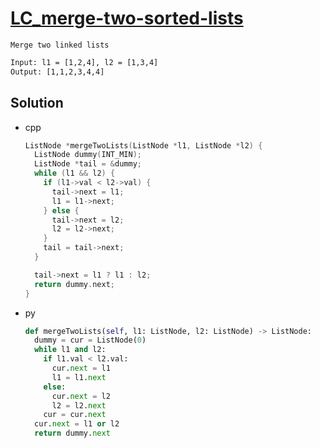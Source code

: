 # [LC_merge-two-sorted-lists](https://leetcode.com/problems/merge-two-sorted-lists)

```en
Merge two linked lists

```

```txt
Input: l1 = [1,2,4], l2 = [1,3,4]
Output: [1,1,2,3,4,4]
```

## Solution

* cpp

  ```cpp
  ListNode *mergeTwoLists(ListNode *l1, ListNode *l2) {
    ListNode dummy(INT_MIN);
    ListNode *tail = &dummy;
    while (l1 && l2) {
      if (l1->val < l2->val) {
        tail->next = l1;
        l1 = l1->next;
      } else {
        tail->next = l2;
        l2 = l2->next;
      }
      tail = tail->next;
    }

    tail->next = l1 ? l1 : l2;
    return dummy.next;
  }
  ```

* py

  ```py
  def mergeTwoLists(self, l1: ListNode, l2: ListNode) -> ListNode:
    dummy = cur = ListNode(0)
    while l1 and l2:
      if l1.val < l2.val:
        cur.next = l1
        l1 = l1.next
      else:
        cur.next = l2
        l2 = l2.next
      cur = cur.next
    cur.next = l1 or l2
    return dummy.next
  ```
